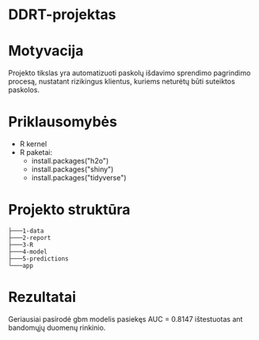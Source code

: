 # DDRT-projektas

# Motyvacija
Projekto tikslas yra automatizuoti paskolų išdavimo sprendimo pagrindimo procesą, nustatant rizikingus klientus, kuriems neturėtų būti suteiktos paskolos.

# Priklausomybės
* R kernel
* R paketai:
  - install.packages("h2o")
  - install.packages("shiny")
  - install.packages("tidyverse")

# Projekto struktūra
    ├───1-data
    ├───2-report
    ├───3-R
    ├───4-model
    ├───5-predictions
    └───app

# Rezultatai
Geriausiai pasirodė gbm modelis pasiekęs AUC = 0.8147 ištestuotas ant bandomųjų duomenų rinkinio.
